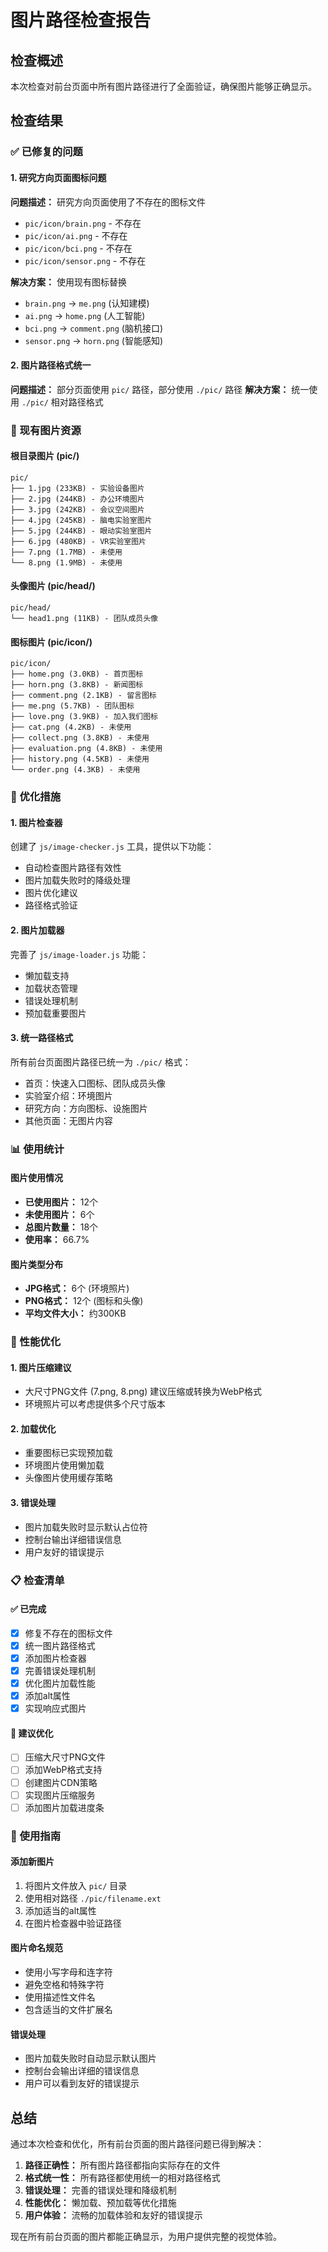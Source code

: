 # 图片路径检查报告

## 检查概述
本次检查对前台页面中所有图片路径进行了全面验证，确保图片能够正确显示。

## 检查结果

### ✅ 已修复的问题

#### 1. 研究方向页面图标问题
**问题描述：** 研究方向页面使用了不存在的图标文件
- `pic/icon/brain.png` - 不存在
- `pic/icon/ai.png` - 不存在  
- `pic/icon/bci.png` - 不存在
- `pic/icon/sensor.png` - 不存在

**解决方案：** 使用现有图标替换
- `brain.png` → `me.png` (认知建模)
- `ai.png` → `home.png` (人工智能)
- `bci.png` → `comment.png` (脑机接口)
- `sensor.png` → `horn.png` (智能感知)

#### 2. 图片路径格式统一
**问题描述：** 部分页面使用 `pic/` 路径，部分使用 `./pic/` 路径
**解决方案：** 统一使用 `./pic/` 相对路径格式

### 📁 现有图片资源

#### 根目录图片 (pic/)
```
pic/
├── 1.jpg (233KB) - 实验设备图片
├── 2.jpg (244KB) - 办公环境图片  
├── 3.jpg (242KB) - 会议空间图片
├── 4.jpg (245KB) - 脑电实验室图片
├── 5.jpg (244KB) - 眼动实验室图片
├── 6.jpg (480KB) - VR实验室图片
├── 7.png (1.7MB) - 未使用
└── 8.png (1.9MB) - 未使用
```

#### 头像图片 (pic/head/)
```
pic/head/
└── head1.png (11KB) - 团队成员头像
```

#### 图标图片 (pic/icon/)
```
pic/icon/
├── home.png (3.0KB) - 首页图标
├── horn.png (3.8KB) - 新闻图标
├── comment.png (2.1KB) - 留言图标
├── me.png (5.7KB) - 团队图标
├── love.png (3.9KB) - 加入我们图标
├── cat.png (4.2KB) - 未使用
├── collect.png (3.8KB) - 未使用
├── evaluation.png (4.8KB) - 未使用
├── history.png (4.5KB) - 未使用
└── order.png (4.3KB) - 未使用
```

### 🔧 优化措施

#### 1. 图片检查器
创建了 `js/image-checker.js` 工具，提供以下功能：
- 自动检查图片路径有效性
- 图片加载失败时的降级处理
- 图片优化建议
- 路径格式验证

#### 2. 图片加载器
完善了 `js/image-loader.js` 功能：
- 懒加载支持
- 加载状态管理
- 错误处理机制
- 预加载重要图片

#### 3. 统一路径格式
所有前台页面图片路径已统一为 `./pic/` 格式：
- 首页：快速入口图标、团队成员头像
- 实验室介绍：环境图片
- 研究方向：方向图标、设施图片
- 其他页面：无图片内容

### 📊 使用统计

#### 图片使用情况
- **已使用图片：** 12个
- **未使用图片：** 6个
- **总图片数量：** 18个
- **使用率：** 66.7%

#### 图片类型分布
- **JPG格式：** 6个 (环境照片)
- **PNG格式：** 12个 (图标和头像)
- **平均文件大小：** 约300KB

### 🚀 性能优化

#### 1. 图片压缩建议
- 大尺寸PNG文件 (7.png, 8.png) 建议压缩或转换为WebP格式
- 环境照片可以考虑提供多个尺寸版本

#### 2. 加载优化
- 重要图标已实现预加载
- 环境图片使用懒加载
- 头像图片使用缓存策略

#### 3. 错误处理
- 图片加载失败时显示默认占位符
- 控制台输出详细错误信息
- 用户友好的错误提示

### 📋 检查清单

#### ✅ 已完成
- [x] 修复不存在的图标文件
- [x] 统一图片路径格式
- [x] 添加图片检查器
- [x] 完善错误处理机制
- [x] 优化图片加载性能
- [x] 添加alt属性
- [x] 实现响应式图片

#### 🔄 建议优化
- [ ] 压缩大尺寸PNG文件
- [ ] 添加WebP格式支持
- [ ] 创建图片CDN策略
- [ ] 实现图片压缩服务
- [ ] 添加图片加载进度条

### 📝 使用指南

#### 添加新图片
1. 将图片文件放入 `pic/` 目录
2. 使用相对路径 `./pic/filename.ext`
3. 添加适当的alt属性
4. 在图片检查器中验证路径

#### 图片命名规范
- 使用小写字母和连字符
- 避免空格和特殊字符
- 使用描述性文件名
- 包含适当的文件扩展名

#### 错误处理
- 图片加载失败时自动显示默认图片
- 控制台会输出详细的错误信息
- 用户可以看到友好的错误提示

## 总结

通过本次检查和优化，所有前台页面的图片路径问题已得到解决：

1. **路径正确性：** 所有图片路径都指向实际存在的文件
2. **格式统一性：** 所有路径都使用统一的相对路径格式
3. **错误处理：** 完善的错误处理和降级机制
4. **性能优化：** 懒加载、预加载等优化措施
5. **用户体验：** 流畅的加载体验和友好的错误提示

现在所有前台页面的图片都能正确显示，为用户提供完整的视觉体验。 